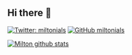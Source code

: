 
## Hi there 👋
[![Twitter: miltonials](https://img.shields.io/twitter/follow/miltonials?style=social)](https://twitter.com/miltonials)
[![GitHub miltonials](https://img.shields.io/github/followers/miltonials?label=follow&style=social)](https://github.com/miltonials)

[![Milton github stats](https://github-readme-stats.vercel.app/api?username=miltonials)](https://github.com/anuraghazra/github-readme-stats)
